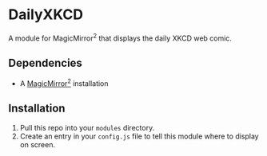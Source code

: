 # DailyXKCD
A module for MagicMirror<sup>2</sup> that displays the daily XKCD web comic.

## Dependencies
  * A [MagicMirror<sup>2</sup>](https://github.com/MichMich/MagicMirror) installation

## Installation
  1. Pull this repo into your `modules` directory.
  2. Create an entry in your `config.js` file to tell this module where to display on screen.
  
